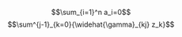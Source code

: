 

$$\sum_{i=1}^n a_i=0$$
$$\sum^{j-1}_{k=0}{\widehat{\gamma}_{kj} z_k}$$


<script type="text/x-mathjax-config"> 
MathJax.Hub.Config({ 
  tex2jax: {inlineMath: [['$','$'], ['\\(','\\)']]} 
}); 
</script>
<script type="text/javascript"
   src="http://cdn.mathjax.org/mathjax/latest/MathJax.js?config=TeX-AMS-MML_HTMLorMML">
</script>
